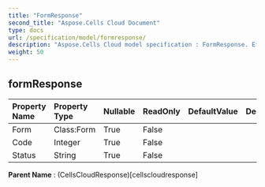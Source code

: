 ```yaml
---
title: "FormResponse"
second_title: "Aspose.Cells Cloud Document"
type: docs
url: /specification/model/formresponse/
description: "Aspose.Cells Cloud model specification : FormResponse. Effortlessly handle Excel and other spreadsheet documents with features like opening, generating, editing, splitting, merging, comparing, and converting."
weight: 50
---
```


## **formResponse**

 

| Property Name | Property Type | Nullable |  ReadOnly | DefaultValue | Description | 
| :- | :- | :- |:- |  :- | :- |
| Form | Class:Form | True |  False |  |  |  
| Code | Integer | True |  False |  |  |  
| Status | String | True |  False |  |  |  

**Parent Name** : (CellsCloudResponse)[cellscloudresponse]

